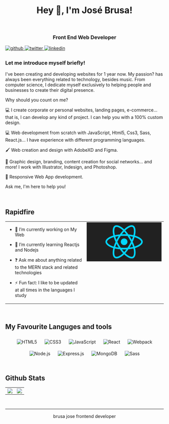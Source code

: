 <div align="center">
  <h1>Hey 👋, I'm José Brusa!</h1>
</div>

<br/>
<div align="center">
  <h3>Front End Web Developer</h3>
</div> 

<a href="https://github.com/josebrusa" target="_blank">
<img src=https://img.shields.io/badge/github-%2324292e.svg?&style=for-the-badge&logo=github&logoColor=white alt=github style="margin-bottom: 5px;" />
</a>
<a href="https://twitter.com/@Brusa_jose" target="_blank">
<img src=https://img.shields.io/badge/twitter-%2300acee.svg?&style=for-the-badge&logo=twitter&logoColor=white alt=twitter style="margin-bottom: 5px;" />
</a>
<a href="https://linkedin.com/in/josebrusa" target="_blank">
<img src=https://img.shields.io/badge/linkedin-%231E77B5.svg?&style=for-the-badge&logo=linkedin&logoColor=white alt=linkedin style="margin-bottom: 5px;" />
</a>  


### Let me introduce myself briefly!

I've been creating and developing websites for 1 year now. My passion? has always been everything related to technology, besides music. From computer science, I dedicate myself exclusively to helping people and businesses to create their digital presence.

Why should you count on me?

💻 I create corporate or personal websites, landing pages, e-commerce... that is, I can develop any kind of project. I can help you with a 100% custom design.

💻 Web development from scratch with JavaScript, Html5, Css3, Sass, React.js... I have experience with different programming languages.

🖌️ Web creation and design with AdobeXD and Figma.

🎨 Graphic design, branding, content creation for social networks... and more! I work with Illustrator, Indesign, and Photoshop.

📱 Responsive Web App development.

Ask me, I'm here to help you!  
  

<br/>  


## Rapidfire  
<table><tr><td valign="top" width="50%">

- 🔭 I’m currently working on My Web
  
- 🌱 I’m currently learning Reactjs and Nodejs
  
- ❓ Ask me about anything related to the MERN stack and related technologies
  
- ⚡ Fun fact: I like to be updated at all times in the languages I study
  



</td><td valign="top" width="50%" >

<div align="center">
  <img src="./react-2.gif"></img>
</div>  


</td></tr></table>  

<br/>  


## My Favourite Languges and tools  
<div align="center">  
<img style="margin: 10px" src="https://profilinator.rishav.dev/skills-assets/html5-original-wordmark.svg" alt="HTML5" height="100" />  
<img style="margin: 10px" src="https://profilinator.rishav.dev/skills-assets/css3-original-wordmark.svg" alt="CSS3" height="100" />  
<img style="margin: 10px" src="https://profilinator.rishav.dev/skills-assets/javascript-original.svg" alt="JavaScript" height="100" />  
<img style="margin: 10px" src="https://profilinator.rishav.dev/skills-assets/react-original-wordmark.svg" alt="React" height="100" />  
<img style="margin: 10px" src="https://profilinator.rishav.dev/skills-assets/webpack-original.svg" alt="Webpack" height="100" />  
<img style="margin: 10px" src="https://profilinator.rishav.dev/skills-assets/nodejs-original-wordmark.svg" alt="Node.js" height="100" />  
<img style="margin: 10px" src="https://profilinator.rishav.dev/skills-assets/express-original-wordmark.svg" alt="Express.js" height="100" />  
<img style="margin: 10px" src="https://profilinator.rishav.dev/skills-assets/mongodb-original-wordmark.svg" alt="MongoDB" height="100" />  
<img style="margin: 10px" src="https://profilinator.rishav.dev/skills-assets/sass-original.svg" alt="Sass" height="100" />  
</div>  

<br/>  


## Github Stats  
<table><tr><td valign="top" width="50%">

<img src="https://github-readme-stats.vercel.app/api?username=josebrusa&show_icons=true&count_private=true&hide_border=true" align="left" style="width: 100%" />

</td><td valign="top" width="50%">

<div align="right"><img src="https://github-readme-stats.vercel.app/api/top-langs/?username=josebrusa&hide_border=true&layout=compact" align="right" style="width: 100%" /></div>

</td></tr></table>   


<br />

----
<div align="center">brusa jose frontend developer</div>
